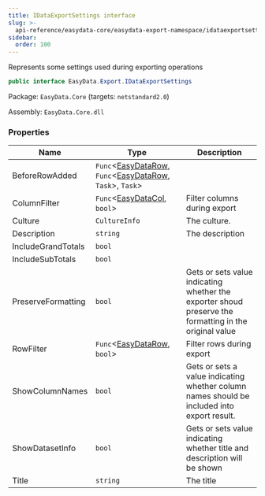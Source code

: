 ```yaml
---
title: IDataExportSettings interface
slug: >-
  api-reference/easydata-core/easydata-export-namespace/idataexportsettings-interface
sidebar:
  order: 100
---
```


Represents some settings used during exporting operations
```csharp
public interface EasyData.Export.IDataExportSettings

```
Package: `EasyData.Core` (targets: `netstandard2.0`)

Assembly: `EasyData.Core.dll`

### Properties

| Name | Type | Description | 
| --- | --- | --- | 
| BeforeRowAdded | `Func`&lt;[EasyDataRow](///////////////easyquery/docs/api-reference/easydata-core/easydata-namespace/easydatarow-class), `Func`&lt;[EasyDataRow](///////////////easyquery/docs/api-reference/easydata-core/easydata-namespace/easydatarow-class), `Task`&gt;, `Task`&gt; |  | 
| ColumnFilter | `Func`&lt;[EasyDataCol](///////////////easyquery/docs/api-reference/easydata-core/easydata-namespace/easydatacol-class), `bool`&gt; | Filter columns during export | 
| Culture | `CultureInfo` | The culture. | 
| Description | `string` | The description | 
| IncludeGrandTotals | `bool` |  | 
| IncludeSubTotals | `bool` |  | 
| PreserveFormatting | `bool` | Gets or sets value indicating whether the exporter shoud preserve the formatting in the original value | 
| RowFilter | `Func`&lt;[EasyDataRow](///////////////easyquery/docs/api-reference/easydata-core/easydata-namespace/easydatarow-class), `bool`&gt; | Filter rows during export | 
| ShowColumnNames | `bool` | Gets or sets a value indicating whether column names should be included into export result. | 
| ShowDatasetInfo | `bool` | Gets or sets value indicating whether title and description will be shown | 
| Title | `string` | The title |
